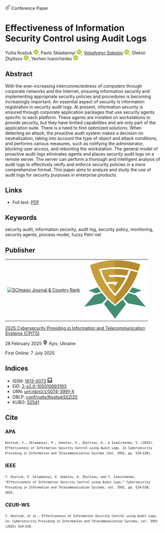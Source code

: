 <img src="/icons/unlock.svg" width="16" height="16"> Conference Paper

# Effectiveness of Information Security Control using Audit Logs

Yuliia Kostiuk <a href="https://orcid.org/0000-0001-5423-0985" target="_blank"><img src="/icons/orcid.svg" width="16" height="16"></a>,
Pavlo Skladannyi <a href="https://orcid.org/0000-0002-7775-6039" target="_blank"><img src="/icons/orcid.svg" width="16" height="16"></a>,
<a href="/">Volodymyr Sokolov</a> <a href="https://orcid.org/0000-0002-9349-7946" target="_blank"><img src="/icons/orcid.svg" width="16" height="16"></a>,
Oleksii Zhyltsov <a href="https://orcid.org/0000-0002-7253-5990" target="_blank"><img src="/icons/orcid.svg" width="16" height="16"></a>,
Yevhen Ivanichenko <a href="https://orcid.org/0000-0002-6408-443X" target="_blank"><img src="/icons/orcid.svg" width="16" height="16"></a>

## Abstract

With the ever-increasing interconnectedness of computers through corporate networks and the Internet, ensuring information security and implementing appropriate security policies and procedures is becoming increasingly important. An essential aspect of security is information registration in security audit logs. At present, information security is ensured through corporate application packages that use security agents specific to each platform. These agents are installed on workstations to provide security, but they have limited capabilities and are only part of the application suite. There is a need to find optimized solutions. When detecting an attack, the proactive audit system makes a decision on neutralization, taking into account the type of object and attack conditions, and performs various measures, such as notifying the administrator, blocking user access, and rebooting the workstation. The general model of proactive audit logs eliminates agents and places security audit logs on a remote server. The server can perform a thorough and intelligent analysis of audit logs to effectively verify and enforce security policies in a more comprehensive format. This paper aims to analyze and study the use of audit logs for security purposes in enterprise products.

## Links

* Full text: [PDF](https://ceur-ws.org/Vol-3991/paper37.pdf)

## Keywords

security audit, information security, audit log, security policy, monitoring, security agents, process model, fuzzy Petri net

## Publisher

<table>
<tr>
<td>
<a href="https://www.scimagojr.com/journalsearch.php?q=21100218356&amp;tip=sid&amp;exact=no" title="SCImago Journal &amp; Country Rank"><img border="0" src="https://www.scimagojr.com/journal_img.php?id=21100218356" alt="SCImago Journal &amp; Country Rank"  /></a>
</td>
<td style="text-align: left;">
<a href="https://cpits.kubg.edu.ua/"><img src="/icons/cpits.svg" width="200"></a>
</td>
</tr>
</table>

[2025 Cybersecurity Providing in Information and Telecommunication Systems (CPITS)](https://ceur-ws.org/Vol-3991/)

28 February 2025 <img src="/icons/location-pin.svg" width="16" height="16"> Kyiv, Ukraine

First Online: 7 July 2025

## Indices

* ISSN: [1613-0073](https://portal.issn.org/resource/ISSN/1613-0073) <img src="/icons/online.svg" width="16" height="16">
* EID: [2-s2.0-105010693193](http://www.scopus.com/record/display.url?origin=inward&eid=2-s2.0-105010693193)
* URN: [urn:nbn:de:0074-3991-X](https://nbn-resolving.org/xml/urn:nbn:de:0074-3991-X)
* DBLP: [conf/cpits/KostiukSSZI25](https://dblp.org/rec/conf/cpits/KostiukSSZI25.html)
* KUBG: [52541](http://elibrary.kubg.edu.ua/id/eprint/52541/)

## Cite

### APA

<small>`Kostiuk, Y., Skladannyi, P., Sokolov, V., Zhyltsov, O., & Ivanichenko, Y. (2025). Effectiveness of Information Security Control using Audit Logs. In Cybersecurity Providing in Information and Telecommunication Systems (Vol. 3991, pp. 524–538).`</small>

### IEEE

<small>`Y. Kostiuk, P. Skladannyi, V. Sokolov, O. Zhyltsov, and Y. Ivanichenko, “Effectiveness of Information Security Control using Audit Logs,” Cybersecurity Providing in Information and Telecommunication Systems, vol. 3991, pp. 524–538, 2025.`</small>

### CEUR-WS

<small>`Y. Kostiuk, et al., Effectiveness of Information Security Control using Audit Logs, in: Cybersecurity Providing in Information and Telecommunication Systems, vol. 3991 (2025) 524–538.`</small>